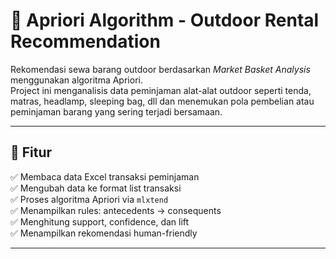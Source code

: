 # 🛒 Apriori Algorithm - Outdoor Rental Recommendation

Rekomendasi sewa barang outdoor berdasarkan *Market Basket Analysis* menggunakan algoritma Apriori.  
Project ini menganalisis data peminjaman alat-alat outdoor seperti tenda, matras, headlamp, sleeping bag, dll dan menemukan pola pembelian atau peminjaman barang yang sering terjadi bersamaan.

---

## 🚀 Fitur

✅ Membaca data Excel transaksi peminjaman  
✅ Mengubah data ke format list transaksi  
✅ Proses algoritma Apriori via `mlxtend`  
✅ Menampilkan rules: antecedents → consequents  
✅ Menghitung support, confidence, dan lift  
✅ Menampilkan rekomendasi human-friendly

---
